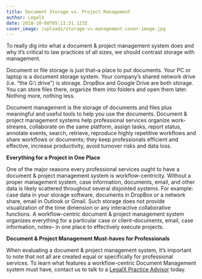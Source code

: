 ```yaml
---
title: Document Storage vs. Project Management
author: LegalX
date: 2018-10-08T05:11:51.123Z
cover_image: /uploads/storage-vs-management-cover-image.jpg
---
```

To really dig into what a document & project management system does and why it’s critical to law practices of all sizes, we should contrast storage with management.

Document or file storage is just that–a place to put documents. Your PC or laptop is a document storage system. Your company’s shared network drive (i.e. “the G:\ drive”) is storage. DropBox and Google Drive are both storage. You can store files there, organize them into folders and open them later. Nothing more, nothing less.

Document management is the storage of documents and files plus meaningful and useful tools to help you use the documents. Document & project management systems help professional services organize work-streams, collaborate on the same platform, assign tasks, report status, annotate events, search, retrieve, reproduce highly repetitive workflows and share workflows or documents; they keep professionals efficient and effective, increase productivity, avoid turnover risks and data loss.

**Everything for a Project in One Place**

One of the major reasons every professional services ought to have a document & project management system is workflow-centricity. Without a proper management system, case information, documents, email, and other data is likely scattered throughout several disjointed systems. For example: case data in your storage software, documents in DropBox or a network share, email in Outlook or Gmail. Such storage does not provide visualization of the time dimension or any interactive collaborative functions. A workflow-centric document & project management system organizes everything for a particular case or client–documents, email, case information, notes– in one place to effectively execute projects.

**Document & Project Management Must-haves for Professionals**

When evaluating a document & project management system, it’s important to note that not all are created equal or specifically for professional services. To learn what features a workflow-centric Document Management system must have, contact us to talk to a [LegalX Practice Advisor](https://www.legalx.ai/contact/) today.
